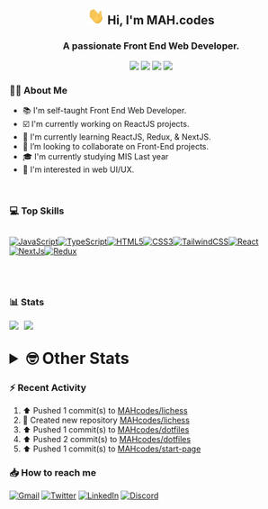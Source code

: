 <h2 align="center"><img src="./Hi.gif" width="30px" height="30px"> Hi, I'm MAH.codes</h2>

<h3 align="center">A passionate Front End Web Developer.</h3>

<div align="center">
  <a href="https://www.linux.org"><img src="https://img.shields.io/badge/OS-Linux-e06c75?style=for-the-badge&logoColor=7287fd&logo=linux&color=7287fd&labelColor=1E1E2E" /></a>
	<a href="https://archlinux.org"><img src="https://img.shields.io/badge/DISTRO-Arch-56b6c2?style=for-the-badge&logo=arch-linux&logoColor=7287fd&color=7287fd&labelColor=1E1E2E" /></a>
	<a href="https://dwm.suckless.org"><img src="https://img.shields.io/badge/WM-DWM-005577?style=for-the-badge&logo=dwm&color=7287fd&logoColor=7287fd&labelColor=1E1E2E" /></a>
	<a href="https://neovim.io"><img src="https://img.shields.io/badge/IDE-Neovim-98c379?style=for-the-badge&logo=neovim&color=7287fd&logoColor=7287fd&labelColor=1E1E2E" /></a>
</div>

### :man_technologist: About Me

- :books: I'm self-taught Front End Web Developer.
- :ballot_box_with_check: I'm currently working on ReactJS projects.
- :dart: I'm currently learning ReactJS, Redux, & NextJS.
- :eyes: I’m looking to collaborate on Front-End projects.
- :mortar_board: I'm currently studying MIS Last year
- :art: I'm interested in web UI/UX.

<br>

### :computer: Top Skills

<div style="display:flex;">

<a href="https://developer.mozilla.org/en-US/docs/Web/JavaScript" target="_blank" rel="noreferrer"><img
    src="https://raw.githubusercontent.com/danielcranney/readme-generator/main/public/icons/skills/javascript-colored.svg"
    width="36" height="36" alt="JavaScript" /></a><a href="https://www.typescriptlang.org/" target="_blank"
  rel="noreferrer"><img
    src="https://raw.githubusercontent.com/danielcranney/readme-generator/main/public/icons/skills/typescript-colored.svg"
    width="36" height="36" alt="TypeScript" /></a><a href="https://developer.mozilla.org/en-US/docs/Glossary/HTML5"
  target="_blank" rel="noreferrer"><img
    src="https://raw.githubusercontent.com/danielcranney/readme-generator/main/public/icons/skills/html5-colored.svg"
    width="36" height="36" alt="HTML5" /></a><a href="https://www.w3.org/TR/CSS/#css" target="_blank"
  rel="noreferrer"><img
    src="https://raw.githubusercontent.com/danielcranney/readme-generator/main/public/icons/skills/css3-colored.svg"
    width="36" height="36" alt="CSS3" /></a><a href="https://tailwindcss.com/" target="_blank" rel="noreferrer"><img
    src="https://raw.githubusercontent.com/danielcranney/readme-generator/main/public/icons/skills/tailwindcss-colored.svg"
    width="36" height="36" alt="TailwindCSS" /></a><a href="https://reactjs.org/" target="_blank" rel="noreferrer"><img
    src="https://raw.githubusercontent.com/danielcranney/readme-generator/main/public/icons/skills/react-colored.svg"
    width="36" height="36" alt="React" /></a><a href="https://nextjs.org/docs" target="_blank" rel="noreferrer"><img
    src="https://raw.githubusercontent.com/danielcranney/readme-generator/main/public/icons/skills/nextjs-colored.svg"
    width="36" height="36" alt="NextJs" /></a><a href="https://redux.js.org/" target="_blank" rel="noreferrer"><img
    src="https://raw.githubusercontent.com/danielcranney/readme-generator/main/public/icons/skills/redux-colored.svg"
    width="36" height="36" alt="Redux" /></a>

</div>

<br>
<br>

### :bar_chart: Stats

<img src="https://github-readme-stats.vercel.app/api?username=MAHcodes&show_icons=true&locale=en" width="49%" /><span style="display:inline-block;width:2%"></span><img src="https://github-readme-streak-stats.herokuapp.com/?user=MAHcodes&" width="49%" />

<br>

<details>
<summary style="font-size: 1.75rem; font-weight: bold;"><strong style="font-size: 1.75rem; font-weight: bold;"> 🤓 Other Stats </strong></summary>

<a href="https://www.github.com/mahcodes"><img src="https://komarev.com/ghpvc/?username=MAHcodes&style=for-the-badge" alt="MAHcodes github profile views" /></a>
<a href="https://wakatime.com/@44eeab2c-51f5-4574-a918-82e5b17d9c49"><img src="https://wakatime.com/badge/user/44eeab2c-51f5-4574-a918-82e5b17d9c49.svg?style=for-the-badge" alt="Total time coded since Jun 29 2022" /></a>

<!--START_SECTION:waka-->
![Lines of code](https://img.shields.io/badge/From%20Hello%20World%20I%27ve%20Written-243%20Thousand%20lines%20of%20code-blue)

**🐱 My GitHub Data** 

> 🏆 380 Contributions in the Year 2023
 > 
> 📦 341.6 kB Used in GitHub's Storage 
 > 
> 💼 Opted to Hire
 > 
> 📜 29 Public Repositories 
 > 
> 🔑 8 Private Repositories  
 > 
**I'm a Night 🦉** 

```text
🌞 Morning      175 commits       ███░░░░░░░░░░░░░░░░░░░░░░   14.45 % 
🌆 Daytime      281 commits       █████░░░░░░░░░░░░░░░░░░░░   23.20 % 
🌃 Evening      467 commits       █████████░░░░░░░░░░░░░░░░   38.56 % 
🌙 Night        288 commits       ██████░░░░░░░░░░░░░░░░░░░   23.78 % 

```
📅 **I'm Most Productive on Monday** 

```text
Monday         207 commits       ████░░░░░░░░░░░░░░░░░░░░░   17.09 % 
Tuesday        175 commits       ███░░░░░░░░░░░░░░░░░░░░░░   14.45 % 
Wednesday      131 commits       ██░░░░░░░░░░░░░░░░░░░░░░░   10.82 % 
Thursday       144 commits       ███░░░░░░░░░░░░░░░░░░░░░░   11.89 % 
Friday         178 commits       ███░░░░░░░░░░░░░░░░░░░░░░   14.70 % 
Saturday       192 commits       ████░░░░░░░░░░░░░░░░░░░░░   15.85 % 
Sunday         184 commits       ███░░░░░░░░░░░░░░░░░░░░░░   15.19 % 

```


📊 **This Week I Spent My Time On** 

```text
⌚︎ Time Zone: Asia/Beirut

💬 Programming Languages: 
TypeScript               5 hrs 30 mins       ██████████████░░░░░░░░░░░   59.33 % 
Lua                      2 hrs               █████░░░░░░░░░░░░░░░░░░░░   21.63 % 
Markdown                 27 mins             █░░░░░░░░░░░░░░░░░░░░░░░░   04.90 % 
JavaScript               23 mins             █░░░░░░░░░░░░░░░░░░░░░░░░   04.24 % 
INI                      10 mins             ░░░░░░░░░░░░░░░░░░░░░░░░░   01.93 % 

🔥 Editors: 
Neovim                   9 hrs 17 mins       █████████████████████████   100.00 % 

🐱‍💻 Projects: 
my-nextjs-project        2 hrs 52 mins       ███████░░░░░░░░░░░░░░░░░░   30.95 % 
Unknown Project          2 hrs 25 mins       ██████░░░░░░░░░░░░░░░░░░░   26.12 % 
dotfiles                 2 hrs 19 mins       ██████░░░░░░░░░░░░░░░░░░░   25.04 % 
vimwiki                  27 mins             █░░░░░░░░░░░░░░░░░░░░░░░░   04.90 % 
api-practice-nextjs      18 mins             ░░░░░░░░░░░░░░░░░░░░░░░░░   03.35 % 

💻 Operating System: 
Linux                    9 hrs 17 mins       █████████████████████████   100.00 % 

```

**I Mostly Code in JavaScript** 

```text
JavaScript               14 repos            ████████████░░░░░░░░░░░░░   50.00 % 
Python                   3 repos             ██░░░░░░░░░░░░░░░░░░░░░░░   10.71 % 
HTML                     2 repos             █░░░░░░░░░░░░░░░░░░░░░░░░   07.14 % 
PHP                      2 repos             █░░░░░░░░░░░░░░░░░░░░░░░░   07.14 % 
TypeScript               2 repos             █░░░░░░░░░░░░░░░░░░░░░░░░   07.14 % 

```



 Last Updated on 12/02/2023 18:43:28 UTC
<!--END_SECTION:waka-->

</details>

### :zap: Recent Activity

<!--RECENT_ACTIVITY:start-->
1. ⬆️ Pushed 1 commit(s) to [MAHcodes/lichess](https://github.com/MAHcodes/lichess)<br>
2. 📔 Created new repository [MAHcodes/lichess](https://github.com/MAHcodes/lichess)<br>
3. ⬆️ Pushed 1 commit(s) to [MAHcodes/dotfiles](https://github.com/MAHcodes/dotfiles)<br>
4. ⬆️ Pushed 2 commit(s) to [MAHcodes/dotfiles](https://github.com/MAHcodes/dotfiles)<br>
5. ⬆️ Pushed 1 commit(s) to [MAHcodes/start-page](https://github.com/MAHcodes/start-page)<br>
<!--RECENT_ACTIVITY:end-->

### :inbox_tray: How to reach me

[![Gmail](https://img.shields.io/badge/Gmail-D14836?style=for-the-badge&logo=gmail&logoColor=white)](mailto:mahdotcodes@gmail.com)
[![Twitter](https://img.shields.io/badge/Twitter-1DA1F2?style=for-the-badge&logo=twitter&logoColor=white)](https://twitter.com/MAHcodes)
[![LinkedIn](https://img.shields.io/badge/LinkedIn-0077B5?style=for-the-badge&logo=linkedin&logoColor=white)](https://www.linkedin.com/in/mah-codes-66b0671b7/)
[![Discord](https://img.shields.io/badge/Discord-7289DA?style=for-the-badge&logo=discord&logoColor=white)](https://discord.com/users/404595695195258880)
